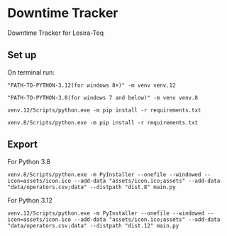 # Downtime Tracker

Downtime Tracker for Lesira-Teq

## Set up

On terminal run:

```
"PATH-TO-PYTHON-3.12(for windows 8+)" -m venv venv.12
```

```
"PATH-TO-PYTHON-3.8(for windows 7 and below)" -m venv venv.8
```

```
venv.12/Scripts/python.exe -m pip install -r requirements.txt
```

```
venv.8/Scripts/python.exe -m pip install -r requirements.txt
```

## Export

For Python 3.8

```
venv.8/Scripts/python.exe -m PyInstaller --onefile --windowed --icon=assets/icon.ico --add-data "assets/icon.ico;assets" --add-data "data/operators.csv;data" --distpath "dist.8" main.py
```

For Python 3.12

```
venv.12/Scripts/python.exe -m PyInstaller --onefile --windowed --icon=assets/icon.ico --add-data "assets/icon.ico;assets" --add-data "data/operators.csv;data" --distpath "dist.12" main.py
```
